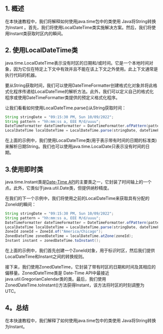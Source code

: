 ## 1. 概述

在本快速教程中，我们将解释如何使用java.time包中的类使用 Java将String转换为Instant 。首先，我们将使用LocalDateTime类实施解决方案。然后，我们将使用Instant类获取时区内的瞬间。

## 2. 使用LocalDateTime类

java.time.LocalDateTime表示没有时区的日期和/或时间。它是一个本地时间对象，因为它仅在特定上下文中有效并且不能在该上下文之外使用。此上下文通常是执行代码的机器。

要从String获取时间，我们可以使用DateTimeFormatter创建格式化对象并将此格式化程序传递给LocalDateTime的解析方法。此外，我们可以定义自己的格式化程序或使用DateTimeFormatter类提供的预定义格式化程序。

让我们看看如何使用LocalDateTime.parse()从String获取时间：

```java
String stringDate = "09:15:30 PM, Sun 10/09/2022"; 
String pattern = "hh:mm:ss a, EEE M/d/uuuu"; 
DateTimeFormatter dateTimeFormatter = DateTimeFormatter.ofPattern(pattern, Locale.US); 
LocalDateTime localDateTime = LocalDateTime.parse(stringDate, dateTimeFormatter);
```

在上面的示例中，我们使用LocalDateTime类(用于表示带有时间的日期的标准类)来解析日期String。我们也可以使用java.time.LocalDate只表示没有时间的日期。

## 3.使用即时类

java.time.Instant类是[Date-Time API](https://www.baeldung.com/java-8-date-time-intro)的主要类之一，它封装了时间轴上的一个点。此外，它类似于java.util.Date类，但提供纳秒精度。

在我们的下一个示例中，我们将使用之前的LocalDateTime来获取具有分配的ZoneId的瞬间：

```java
String stringDate = "09:15:30 PM, Sun 10/09/2022"; 
String pattern = "hh:mm:ss a, EEE M/d/uuuu"; 
DateTimeFormatter dateTimeFormatter = DateTimeFormatter.ofPattern(pattern, Locale.US); 
LocalDateTime localDateTime = LocalDateTime.parse(stringDate, dateTimeFormatter); 
ZoneId zoneId = ZoneId.of("America/Chicago"); 
ZonedDateTime zonedDateTime = localDateTime.atZone(zoneId); 
Instant instant = zonedDateTime.toInstant();
```

在上面的示例中，我们首先创建一个ZoneId对象，用于标识时区，然后我们提供LocalDateTime和Instant之间的转换规则。

接下来，我们使用ZonedDateTime，它封装了带有时区的日期和时间及其相应的偏移量。ZonedDateTime类是 Date-Time API中最接近java.util.GregorianCalendar类的类。最后，我们使用ZonedDateTime.toInstant()方法获得Instant，该方法将时区的时刻调整为 UTC。

## 4。总结

在本快速教程中，我们解释了如何使用java.time包中的类使用 Java将String转换为Instant。